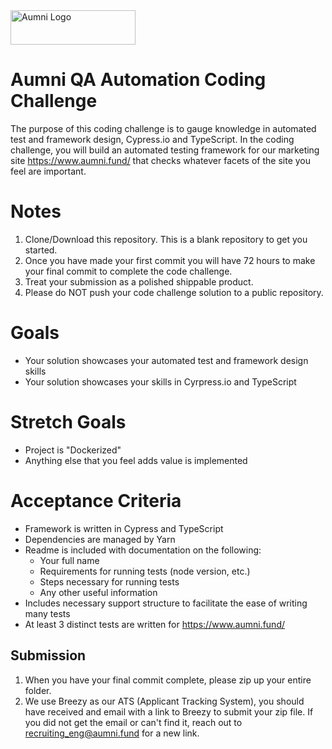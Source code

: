 <img src="https://aumni-public.s3.amazonaws.com/AumniLogoColor.png" alt="Aumni Logo" width="200" height="55">

# **Aumni QA Automation Coding Challenge**

The purpose of this coding challenge is to gauge knowledge in automated test and framework design, Cypress.io and TypeScript. In the coding challenge, you will build an automated testing framework for our marketing site https://www.aumni.fund/ that checks whatever facets of the site you feel are important.

# **Notes**
1. Clone/Download this repository. This is a blank repository to get you started.
3. Once you have made your first commit you will have 72 hours to make your final commit to complete the code challenge.
4. Treat your submission as a polished shippable product.
5. Please do NOT push your code challenge solution to a public repository.

# **Goals**
* Your solution showcases your automated test and framework design skills
* Your solution showcases your skills in Cyrpress.io and TypeScript

# **Stretch Goals**
* Project is "Dockerized"
* Anything else that you feel adds value is implemented

# **Acceptance Criteria**

* Framework is written in Cypress and TypeScript
* Dependencies are managed by Yarn
* Readme is included with documentation on the following: 
  * Your full name
  * Requirements for running tests (node version, etc.)
  * Steps necessary for running tests
  * Any other useful information  
* Includes necessary support structure to facilitate the ease of writing many tests
* At least 3 distinct tests are written for https://www.aumni.fund/

## Submission

1. When you have your final commit complete, please zip up your entire folder.
2. We use Breezy as our ATS (Applicant Tracking System), you should have received and email with a link to Breezy to submit your zip file. If you did not get the email or can't find it, reach out to recruiting_eng@aumni.fund for a new link.

